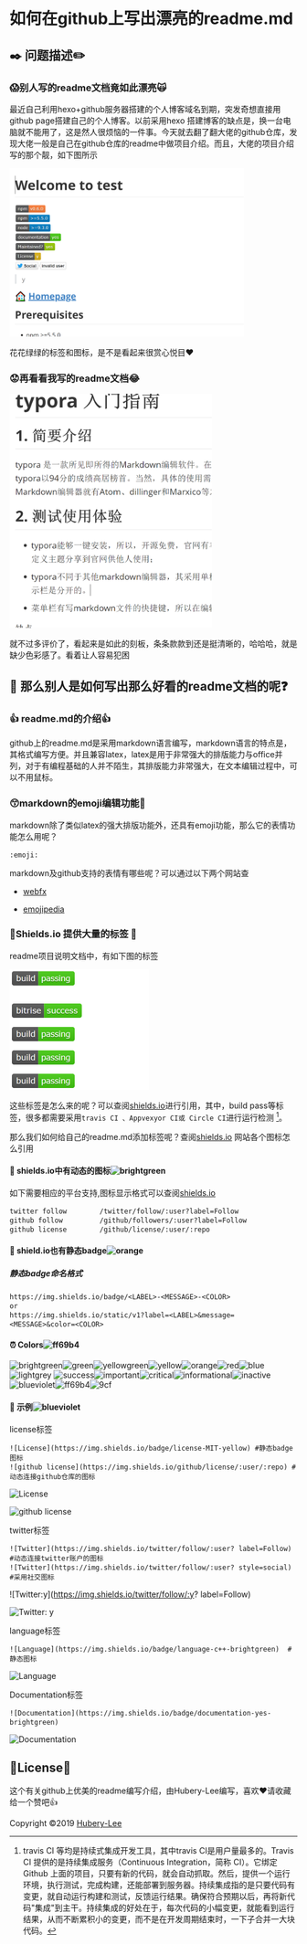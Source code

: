 <!-- [TOC] -->

#  如何在github上写出漂亮的readme.md

## :black_nib: 问题描述:pencil2:

### :scream:别人写的readme文档竟如此漂亮:scream_cat:

最近自己利用hexo+github服务器搭建的个人博客域名到期，突发奇想直接用github page搭建自己的个人博客。以前采用hexo 搭建博客的缺点是，换一台电脑就不能用了，这是然人很烦恼的一件事。今天就去翻了翻大佬的github仓库，发现大佬一般是自己在github仓库的readme中做项目介绍。而且，大佬的项目介绍写的那个靓，如下图所示

<img src=".\images\OthersMarkdownFile.PNG" style="zoom:40%">

花花绿绿的标签和图标，是不是看起来很赏心悦目:heart:

### :worried:再看看我写的readme文档:joy:

<img src=".\images\OurMarkdowFileFormate.PNG"  style="zoom:40%">

就不过多评价了，看起来是如此的刻板，条条款款到还是挺清晰的，哈哈哈，就是缺少色彩感了。看着让人容易犯困



## :thinking: 那么别人是如何写出那么好看的readme文档的呢:question:

### :+1: readme.md的介绍:+1:

github上的readme.md是采用markdown语言编写，markdown语言的特点是，其格式编写方便。并且兼容latex，latex是用于非常强大的排版能力与office并列，对于有编程基础的人并不陌生，其排版能力非常强大，在文本编辑过程中，可以不用鼠标。 

### :kissing_smiling_eyes:markdown的emoji编辑功能:kiss:

markdown除了类似latex的强大排版功能外，还具有emoji功能，那么它的表情功能怎么用呢？

```
:emoji:
```

markdown及github支持的表情有哪些呢？可以通过以下两个网站查

- [webfx](https://www.webfx.com/tools/emoji-cheat-sheet/)

- [emojipedia](https://emojipedia.org/)

### :whale:Shields.io 提供大量的标签 :feet:

readme项目说明文档中，有如下图的标签

<img src="./images/Capture.PNG" style="zoom:50%">

这些标签是怎么来的呢？可以查阅[shields.io]()进行引用，其中，build pass等标签，很多都需要采用`travis CI 、Appvexyor CI或 Circle CI`进行运行检测 [^1]。

那么我们如何给自己的readme.md添加标签呢？查阅[shields.io]() 网站各个图标怎么引用

#### :maple_leaf: shields.io中有动态的图标![brightgreen](https://img.shields.io/badge/-shields.io中有动态的图标-brightgreen)

如下需要相应的平台支持,图标显示格式可以查阅[shields.io]()

```
twitter follow        /twitter/follow/:user?label=Follow
github follow         /github/followers/:user?label=Follow
github license        /github/license/:user/:repo
```



#### :articulated_lorry: shield.io也有静态badge![orange](https://img.shields.io/badge/-shield.io也有静态badge-orange)

##### 静态badge命名格式

```
https://img.shields.io/badge/<LABEL>-<MESSAGE>-<COLOR>
or
https://img.shields.io/static/v1?label=<LABEL>&message=<MESSAGE>&color=<COLOR>
```

#### :alarm_clock: Colors![ff69b4](https://img.shields.io/badge/-Colors-ff69b4)

![brightgreen](https://img.shields.io/badge/-brightgreen-brightgreen)![green](https://img.shields.io/badge/-green-green)![yellowgreen](https://img.shields.io/badge/-yellowgreen-yellowgreen)![yellow](https://img.shields.io/badge/-yellow-yellow)![orange](https://img.shields.io/badge/-orange-orange)![red](https://img.shields.io/badge/-red-red)![blue](https://img.shields.io/badge/-blue-blue)![lightgrey](https://img.shields.io/badge/-lightgrey-lightgrey)
![success](https://img.shields.io/badge/-success-success)![important](https://img.shields.io/badge/-important-important)![critical](https://img.shields.io/badge/-critical-critical)![informational](https://img.shields.io/badge/-informational-informational)![inactive](https://img.shields.io/badge/-inactive-inactive)
![blueviolet](https://img.shields.io/badge/-blueviolet-blueviolet)![ff69b4](https://img.shields.io/badge/-ff69b4-ff69b4)![9cf](https://img.shields.io/badge/-9cf-9cf)

#### :frog: 示例![blueviolet](https://img.shields.io/badge/-示例-blueviolet)

license标签

```
![License](https://img.shields.io/badge/license-MIT-yellow) #静态badge图标
![github license](https://img.shields.io/github/license/:user/:repo) #动态连接github仓库的图标
```

![License](https://img.shields.io/badge/license-MIT-yellow)

![github license](https://img.shields.io/github/license/:user/:repo)

twitter标签

```
![Twitter](https://img.shields.io/twitter/follow/:user? label=Follow) #动态连接twitter账户的图标
![Twitter](https://img.shields.io/twitter/follow/:user? style=social) #采用社交图标
```

![Twitter:y](https://img.shields.io/twitter/follow/:y? label=Follow)

![Twitter: y](https://img.shields.io/twitter/follow/:y?style=social)

language标签

```
![Language](https://img.shields.io/badge/language-c++-brightgreen)  #静态图标
```

![Language](https://img.shields.io/badge/language-c++-brightgreen)

 

Documentation标签

```
![Documentation](https://img.shields.io/badge/documentation-yes-brightgreen)
```

![Documentation](https://img.shields.io/badge/documentation-yes-brightgreen)

## :memo:License:sparkling_heart:

这个有关github上优美的readme编写介绍，由Hubery-Lee编写，喜欢:heart:请收藏给一个赞吧:thumbsup:

[^1]:travis CI 等均是持续式集成开发工具，其中travis CI是用户量最多的。Travis CI 提供的是持续集成服务（Continuous Integration，简称 CI）。它绑定 Github 上面的项目，只要有新的代码，就会自动抓取。然后，提供一个运行环境，执行测试，完成构建，还能部署到服务器。持续集成指的是只要代码有变更，就自动运行构建和测试，反馈运行结果。确保符合预期以后，再将新代码"集成"到主干。持续集成的好处在于，每次代码的小幅变更，就能看到运行结果，从而不断累积小的变更，而不是在开发周期结束时，一下子合并一大块代码。

Copyright :copyright:2019 [Hubery-Lee](https://github.com/Hubery-Lee)



